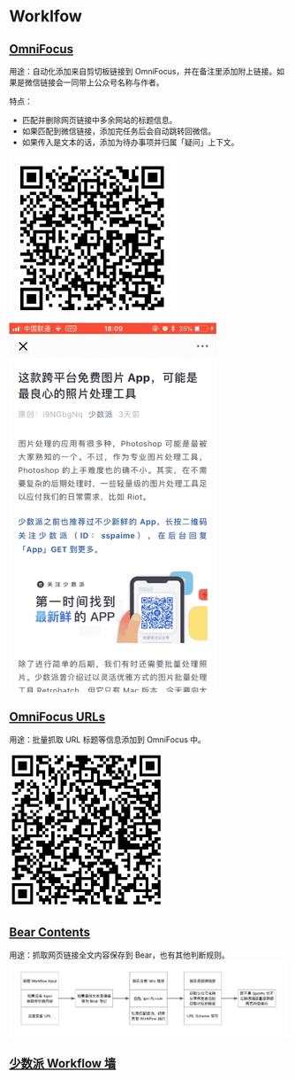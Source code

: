 # Worklfow
## [OmniFocus](https://workflow.is/workflows/0373c0fb66554d66a1b82200364ef3dc)
用途：自动化添加来自剪切板链接到 OmniFocus，并在备注里添加附上链接。如果是微信链接会一同带上公众号名称与作者。

特点：
- 匹配并删除网页链接中多余网站的标题信息。
- 如果匹配到微信链接，添加完任务后会自动跳转回微信。
- 如果传入是文本的话，添加为待办事项并归属「疑问」上下文。

![](/Workflow/PIC/OmniFocus.png)
<img src="/Workflow/PIC/OmniFocus.gif" width="375" height="667"/>

## [OmniFocus URLs](https://workflow.is/workflows/327d6900a61640bb86b9987b06029eca)
用途：批量抓取 URL 标题等信息添加到 OmniFocus 中。

![](/Workflow/PIC/OmniFocusURLs.png)

## [Bear Contents](https://workflow.is/workflows/8caa8b8174b646c6b281b266a26f6e0f)
用途：抓取网页链接全文内容保存到 Bear，也有其他判断规则。
![](/Workflow/PIC/BearWorkflow.png)

## [少数派 Workflow 墙](http://workflow.sspai.com/#/main/workflow)
